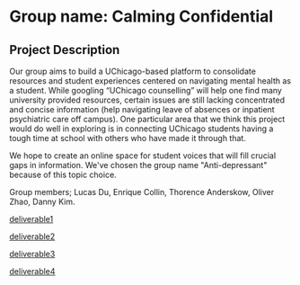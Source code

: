 # Group name: Calming Confidential
## Project Description

Our group aims to build a UChicago-based platform to consolidate resources and student experiences centered on navigating mental health as a student. While googling “UChicago counselling” will help one find many university provided resources, certain issues are still lacking concentrated and concise information (help navigating leave of absences or inpatient psychiatric care off campus). One particular area that we think this project would do well in exploring is in connecting UChicago students having a tough time at school with others who have made it through that.

We hope to create an online space for student voices that will fill crucial gaps in information. We've chosen the group name "Anti-depressant" because of this topic choice.

Group members; Lucas Du, Enrique Collin, Thorence Anderskow, Oliver Zhao, Danny Kim.


[deliverable1]()

[deliverable2]()

[deliverable3]()

[deliverable4]()


